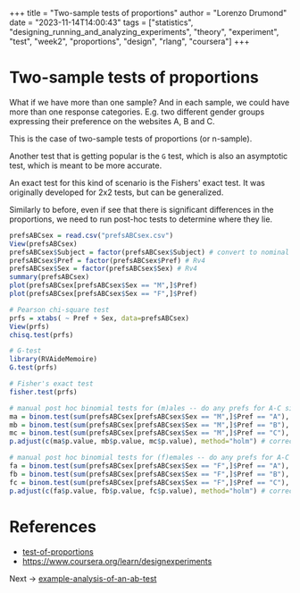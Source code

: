 +++
title = "Two-sample tests of proportions"
author = "Lorenzo Drumond"
date = "2023-11-14T14:00:43"
tags = ["statistics",  "designing_running_and_analyzing_experiments",  "theory",  "experiment",  "test",  "week2",  "proportions",  "design",  "rlang",  "coursera"]
+++


# Two-sample tests of proportions
What if we have more than one sample? And in each sample, we could have more than one response categories. E.g. two different gender groups expressing their preference on the websites A, B and C.

This is the case of two-sample tests of proportions (or n-sample).

Another test that is getting popular is the `G` test, which is also an asymptotic test, which is meant to be more accurate.

An exact test for this kind of scenario is the Fishers' exact test. It was originally developed for 2x2 tests, but can be generalized.

Similarly to before, even if see that there is significant differences in the proportions, we need to run post-hoc tests to determine where they lie.

```R
prefsABCsex = read.csv("prefsABCsex.csv")
View(prefsABCsex)
prefsABCsex$Subject = factor(prefsABCsex$Subject) # convert to nominal factor
prefsABCsex$Pref = factor(prefsABCsex$Pref) # Rv4
prefsABCsex$Sex = factor(prefsABCsex$Sex) # Rv4
summary(prefsABCsex)
plot(prefsABCsex[prefsABCsex$Sex == "M",]$Pref)
plot(prefsABCsex[prefsABCsex$Sex == "F",]$Pref)

# Pearson chi-square test
prfs = xtabs( ~ Pref + Sex, data=prefsABCsex)
View(prfs)
chisq.test(prfs)

# G-test
library(RVAideMemoire)
G.test(prfs)

# Fisher's exact test
fisher.test(prfs)

# manual post hoc binomial tests for (m)ales -- do any prefs for A-C sig. differ from chance for males?
ma = binom.test(sum(prefsABCsex[prefsABCsex$Sex == "M",]$Pref == "A"), nrow(prefsABCsex[prefsABCsex$Sex == "M",]), p=1/3)
mb = binom.test(sum(prefsABCsex[prefsABCsex$Sex == "M",]$Pref == "B"), nrow(prefsABCsex[prefsABCsex$Sex == "M",]), p=1/3)
mc = binom.test(sum(prefsABCsex[prefsABCsex$Sex == "M",]$Pref == "C"), nrow(prefsABCsex[prefsABCsex$Sex == "M",]), p=1/3)
p.adjust(c(ma$p.value, mb$p.value, mc$p.value), method="holm") # correct for multiple comparisons

# manual post hoc binomial tests for (f)emales -- do any prefs for A-C sig. differ from chance for females?
fa = binom.test(sum(prefsABCsex[prefsABCsex$Sex == "F",]$Pref == "A"), nrow(prefsABCsex[prefsABCsex$Sex == "F",]), p=1/3)
fb = binom.test(sum(prefsABCsex[prefsABCsex$Sex == "F",]$Pref == "B"), nrow(prefsABCsex[prefsABCsex$Sex == "F",]), p=1/3)
fc = binom.test(sum(prefsABCsex[prefsABCsex$Sex == "F",]$Pref == "C"), nrow(prefsABCsex[prefsABCsex$Sex == "F",]), p=1/3)
p.adjust(c(fa$p.value, fb$p.value, fc$p.value), method="holm") # correct for multiple comparisons
```

# References
- [test-of-proportions](/wiki/test-of-proportions/)
- https://www.coursera.org/learn/designexperiments

Next -> [example-analysis-of-an-ab-test](/wiki/example-analysis-of-an-ab-test/)
